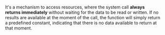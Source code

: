 It's a mechanism to access resources, where the system call **always returns immediately** without waiting for the data to be read or written. If no results are available at the moment of the call, the function will simply return a predefined constant, indicating that there is no data available to return at that moment.
